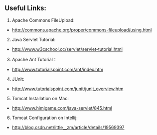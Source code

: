 ## Useful Links:

1. Apache Commons FileUpload: 

 * http://commons.apache.org/proper/commons-fileupload/using.html

2. Java Servlet Tutorial:

 * http://www.w3cschool.cc/servlet/servlet-tutorial.html

3. Apache Ant Tutorial：

 * http://www.tutorialspoint.com/ant/index.htm

4. JUnit:

 * http://www.tutorialspoint.com/junit/junit_overview.htm

5. Tomcat Installation on Mac:

 * http://www.himigame.com/java-servlet/845.html

6. Tomcat Configuration on Intellij:

 * http://blog.csdn.net/little__zm/article/details/19569397
